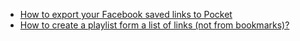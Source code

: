 - [How to export your Facebook saved links to Pocket](https://medium.com/cod3/how-to-export-your-facebook-saved-links-to-pocket-c34828dd5f8e)
- [How to create a playlist form a list of links (not from bookmarks)?](https://webapps.stackexchange.com/a/120454/14445)